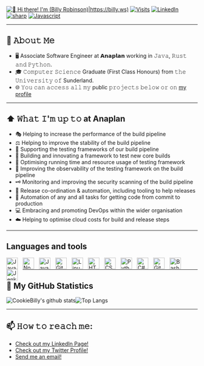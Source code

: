 [<img src="https://github.com/CookieBilly/CookieBilly/blob/main/githubheader.gif" alt="👋 Hi there! I'm (Billy Robinson)|https://billy.ws)" title="👋 Hi there! I'm (Billy Robinson)|https://billy.ws)"/>](https://billy.ws/)
<a href="https://github.com/CookieBilly" target="_blank"><img alt="Visits" src="https://badges.strrl.dev/visits/cookiebilly/cookiebilly"/></a> <a href="https://www.linkedin.com/in/billy-robinson-a6486714a/" target="_blank"><img alt="LinkedIn" src="https://img.shields.io/badge/-LinkedIn-0077B5?style=flat-square&logo=Linkedin&logoColor=white"></a> <a href="https://github.com/CookieBilly?tab=repositories&language=csharp" target="_blank"><img alt="sharp" src="https://img.shields.io/badge/-csharp-3776AB?style=flat-square&logo=c#&logoColor=white"></a> <a href="https://github.com/CookieBilly?tab=repositories&language=Javascript" target="_blank"><img alt="Javascript" src="https://img.shields.io/badge/-Javascript-3776AB?style=flat-square&logo=Javascript&logoColor=white"></a>

---

## :book: 𝙰𝚋𝚘𝚞𝚝 𝙼𝚎
- 🖥 Associate Software Engineer at 𝗔𝗻𝗮𝗽𝗹𝗮𝗻 working in 𝙹𝚊𝚟𝚊, 𝚁𝚞𝚜𝚝 𝚊𝚗𝚍 𝙿𝚢𝚝𝚑𝚘𝚗.
- 🎓 𝙲𝚘𝚖𝚙𝚞𝚝𝚎𝚛 𝚂𝚌𝚒𝚎𝚗𝚌𝚎 Graduate (First Class Honours) from 𝚝𝚑𝚎 𝚄𝚗𝚒𝚟𝚎𝚛𝚜𝚒𝚝𝚢 𝚘𝚏 Sunderland.
- 🌐 𝚈𝚘𝚞 𝚌𝚊𝚗 𝚊𝚌𝚌𝚎𝚜𝚜 𝚊𝚕𝚕 𝚖𝚢 public 𝚙𝚛𝚘𝚓𝚎𝚌𝚝𝚜 𝚋𝚎𝚕𝚘𝚠 𝚘𝚛 𝚘𝚗 [my profile](https://github.com/CookieBilly?tab=repositories)

---

## ⬆ 𝚆𝚑𝚊𝚝 𝙸'𝚖 𝚞𝚙 𝚝𝚘 at Anaplan
- 🎭 Helping to increase the performance of the build pipeline
- ⚖️ Helping to improve the stability of the build pipeline
- 📝 Supporting the testing frameworks of our build pipeline
- 🧱 Building and innovating a framework to test new core builds
- 🔨 Optimising running time and resource usage of testing framework
- 👀 Improving the observability of the testing framework on the build pipeline
- 🗝️ Monitoring and improving the security scanning of the build pipeline
- 🤖 Release co-ordination & automation, including tooling to help releases
- 🤖 Automation of any and all tasks for getting code from commit to production
- 💻 Embracing and promoting DevOps within the wider organisation
- ☁️ Helping to optimise cloud costs for build and release steps

---
## Languages and tools

<img align="left" alt="JavaScript" width="30px" style="padding-right:10px;" src="https://cdn.jsdelivr.net/gh/devicons/devicon/icons/javascript/javascript-plain.svg" />
<img align="left" alt="NodeJS" width="30px" style="padding-right:10px;" src="https://cdn.jsdelivr.net/gh/devicons/devicon/icons/nodejs/nodejs-original.svg" />
<img align="left" alt="Java" width="30px" style="padding-right:10px;" src="https://cdn.jsdelivr.net/gh/devicons/devicon/icons/java/java-original.svg"/>
<img align="left" alt="Git" width="30px" style="padding-right:10px;" src="https://cdn.jsdelivr.net/gh/devicons/devicon/icons/git/git-original.svg" />
<img align="left" alt="Linux" width="30px" style="padding-right:10px;" src="https://cdn.jsdelivr.net/gh/devicons/devicon/icons/linux/linux-original.svg" />
<img align="left" alt="HTML" width="30px" style="padding-right:10px;" src="https://cdn.jsdelivr.net/gh/devicons/devicon/icons/html5/html5-plain.svg" />
<img align="left" alt="CSS" width="30px" style="padding-right:10px;" src="https://cdn.jsdelivr.net/gh/devicons/devicon/icons/css3/css3-plain.svg" />
<img align="left" alt="Python" width="30px" style="padding-right:10px;" src="https://cdn.jsdelivr.net/gh/devicons/devicon/icons/python/python-plain.svg" />
<img align="left" alt="C#" width="30px" style="padding-right:10px;" src="https://cdn.jsdelivr.net/gh/devicons/devicon/icons/csharp/csharp-original.svg" />
<img align="left" alt="GitHub" width="30px" style="padding-right:10px;" src="https://cdn.jsdelivr.net/gh/devicons/devicon/icons/github/github-original.svg" />
<img align="left" alt="Bash" width="30px" style="padding-right:10px;" src="https://cdn.jsdelivr.net/gh/devicons/devicon/icons/bash/bash-original.svg" />
<img align="left" alt="Jenkins" width="30px" style="padding-right:10px;" src="https://cdn.jsdelivr.net/gh/devicons/devicon/icons/jenkins/jenkins-original.svg" />
<br />

---

## :thought_balloon: My GitHub Statistics
![CookieBilly's github stats](https://raw.githubusercontent.com/CookieBilly/github-stats/master/generated/overview.svg)![Top Langs](https://raw.githubusercontent.com/CookieBilly/github-stats/master/generated/languages.svg)
 
---
  
## 📫 𝙷𝚘𝚠 𝚝𝚘 𝚛𝚎𝚊𝚌𝚑 𝚖𝚎:
- [Check out my LinkedIn Page!](https://www.linkedin.com/in/billy-robinson-a6486714a/)
- [Check out my Twitter Profile!](https://twitter.com/BillyDotWS)
- [Send me an email!](mailto:hello@billy.ws)


